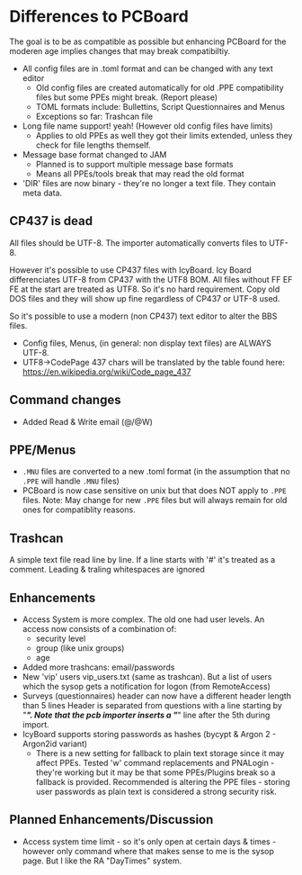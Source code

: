 # Differences to PCBoard

The goal is to be as compatible as possible but enhancing PCBoard for the moderen age implies changes that may break compatibiltiy.

* All config files are in .toml format and can be changed with any text editor
  * Old config files are created automatically for old .PPE compatibility files but some PPEs might break. (Report please)
  * TOML formats include: Bullettins, Script Questionnaires and Menus
  * Exceptions so far: Trashcan file 
* Long file name support! yeah! (However old config files have limits)
  * Applies to old PPEs as well they got their limits extended, unless they check for file lengths themself.
* Message base format changed to JAM
  * Planned is to support multiple message base formats
  * Means all PPEs/tools break that may read the old format
* 'DIR' files are now binary - they're no longer a text file. They contain meta data.

## CP437 is dead

All files should be UTF-8. The importer automatically converts files to UTF-8.

However it's possible to use CP437 files with IcyBoard. Icy Board differenciates UTF-8 from CP437 with the UTF8 BOM.
All files without  FF EF FE at the start are treated as UTF8. So it's no hard requirement. Copy old DOS files and they will show up fine regardless of CP437 or UTF-8 used.

So it's possible to use a modern (non CP437) text editor to alter the BBS files.

* Config files, Menus, (in general: non display text files) are ALWAYS UTF-8.
* UTF8->CodePage 437 chars will be translated by the table found here: <https://en.wikipedia.org/wiki/Code_page_437>
  
## Command changes

* Added Read & Write email (@/@W)

## PPE/Menus

* `.MNU` files are converted to a new .toml format (in the assumption that no `.PPE` will handle `.MNU` files)
* PCBoard is now case sensitive on unix but that does NOT apply to `.PPE` files. Note: May change for new `.PPE` files but will always remain for old ones for compatiblity reasons.

## Trashcan

A simple text file read line by line. If a line starts with '#' it's treated as a comment.
Leading & traling whitespaces are ignored


## Enhancements

* Access System is more complex. The old one had user levels. An access now consists of a combination of:
  * security level
  * group (like unix groups)
  * age 
* Added more trashcans: email/passwords
* New 'vip' users vip_users.txt (same as trashcan). But a list of users which the sysop gets a notification for logon (from RemoteAccess)
* Surveys (questionnaires) header can now have a different header length than 5 lines
Header is separated from questions with a line starting by "*****". Note that the pcb importer inserts a "*****" line after the 5th during import.
* IcyBoard supports storing passwords as hashes (bycypt & Argon 2 -  Argon2id variant)
  - There is a new setting for fallback to plain text storage since it may affect PPEs. Tested 'w' command replacements and PNALogin - they're working but it may be that some PPEs/Plugins break so a fallback is provided. Recommended is altering the PPE files - storing user passwords as plain text is considered a strong security risk.


## Planned Enhancements/Discussion 

* Access system time limit - so it's only open at certain days & times - however only command where that makes sense to me is the sysop page.
But I like the RA "DayTimes" system.

